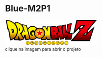 # Blue-M2P1

<a href="https://santos95mat.github.io/Blue-M2P1/" target="_blank">
  <img style="width: 300px;" src="./assets/img/logo.png" alt="DragonBall - Evolutions">
</a>
</br>
clique na imagem para abrir o projeto
